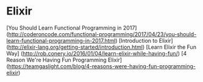 
# Elixir 

[You Should Learn Functional Programming in 2017] (http://coderoncode.com/functional-programming/2017/04/23/you-should-learn-functional-programming-in-2017.html)
[Introduction to Elixir] (http://elixir-lang.org/getting-started/introduction.html)
[Learn Elixir the Fun Way] (http://rob.conery.io/2016/01/04/learn-elixir-while-having-fun/)
[4 Reason We're Having Fun Programming Elixir] (https://teamgaslight.com/blog/4-reasons-were-having-fun-programming-elixir)




